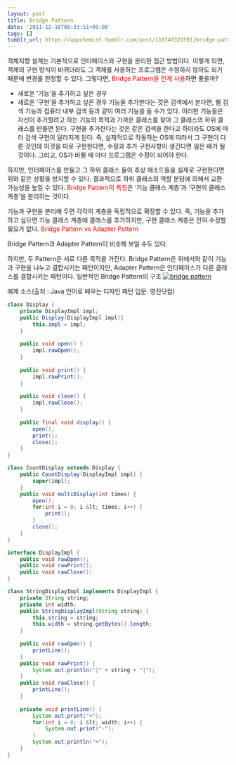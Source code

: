 ```yaml
---
layout: post
title: Bridge Pattern
date: '2011-12-10T08:33:51+09:00'
tags: []
tumblr_url: https://appchemist.tumblr.com/post/118749321591/bridge-pattern
---
```

객체지향 설계는 기본적으로 인터페이스와 구현을 분리한 접근 방법이다. 이렇게 되면, 객체의 구현 방식이 바뀌더라도 그 객체를 사용하는 프로그램은 수정하지 않아도 되기 때문에 변경를 한정할 수 있다.
그렇다면, <font color="red">Bridge Pattern을 언제 사용</font>하면 좋을까?
- 새로운 ‘기능’을 추가하고 싶은 경우
- 새로운 ‘구현’을 추가하고 싶은 경우
기능을 추가한다는 것은 검색에서 본다면, 웹 검색 기능과 컴퓨터 내부 검색 등과 같이 여러 기능을 들 수가 있다. 이러한 기능들은 자신이 추가할려고 하는 기능의 목적과 가까운 클래스를 찾아 그 클래스의 하위 클래스를 만들면 된다.
구현을 추가한다는 것은 같은 검색을 한다고 하더라도 OS에 따라 검색 구현이 달라지게 된다. 즉, 실제적으로 작동하는 OS에 따라서 그 구현이 다른 것인데 이것을 따로 구현한다면, 수정과 추가 구현사항이 생긴다면 일은 배가 될 것이다. 그리고, OS가 바뀔 때 마다 프로그램은 수정이 되어야 한다.

하지만, 인터페이스를 만들고 그 하위 클래스 들이 추상 메소드들을 실제로 구현한다면 위와 같은 상황을 방지할 수 있다. 결과적으로 하위 클래스의 역할 분담에 의해서 교환 가능성을 높일 수 있다.
<font color="red">Bridge Pattern의 특징</font>은 ‘기능 클래스 계층’과 ‘구현의 클래스 계층’을 분리하는 것이다.

기능과 구현을 분리해 두면 각각의 계층을 독립적으로 확장할 수 있다. 즉, 기능을 추가하고 싶으면 기능 클래스 계층에 클래스를 추가하지만, 구현 클래스 계층은 전혀 수정할 필요가 없다.
<font color="red">Bridge Pattern vs Adapter Pattern</font>

Bridge Pattern과 Adapter Pattern이 비슷해 보일 수도 있다.

하지만, 두 Pattern은 서로 다른 목적을 가진다. Bridge Pattern은 위에서와 같이 기능과 구현을 나누고 결합시키는 패턴이지만, Adapter Pattern은 인터페이스가 다른 클래스를 결합시키는 패턴이다.
일반적인 Bridge Pattern의 구조
<a href="http://i2.wp.com/appchemist.net/wp-content/uploads/2011/12/bridge-pattern.png"><img src="http://i2.wp.com/appchemist.net/wp-content/uploads/2011/12/bridge-pattern.png?resize=720%2C360" alt="bridge pattern" class="aligncenter size-full wp-image-670" data-recalc-dims="1"/></a>

예제 소스(출처 : Java 언어로 배우는 디자인 패턴 입문. 영진닷컴)


```java
class Display {
    private DisplayImpl impl;
    public Display(DisplayImpl impl){
        this.impl = impl;
    }
   
    public void open() {
        impl.rawOpen();
    }
   
    public void print() {
        impl.rawPrint();
    }
   
    public void close() {
        impl.rawClose();
    }
   
    public final void display() {
        open();
        print();
        close();
    }
}

class CountDisplay extends Display {
    public CountDisplay(DisplayImpl impl) {
        super(impl);
    }
    public void multiDisplay(int times) {
        open();
        for(int i = 0; i &lt; times; i++) {
            print();
        }
        close();
    }
}

interface DisplayImpl {
    public void rawOpen();
    public void rawPrint();
    public void rawClose();
}

class StringDisplayImpl implements DisplayImpl {
    private String string;
    private int width;
    public StringDisplayImpl(String string) {
        this.string = string;
        this.width = string.getBytes().length;
    }
   
    public void rawOpen() {
        printLine();
    }
    public void rawPrint() {
        System.out.println("|" + string + "|");
    }
    public void rawClose() {
        printLine();
    }
   
    private void printLine() {
        System.out.print("+");
        for(int i = 0; i &lt; width; i++) {
            System.out.print("-");
        }
        System.out.println("+");
    }
}
```
